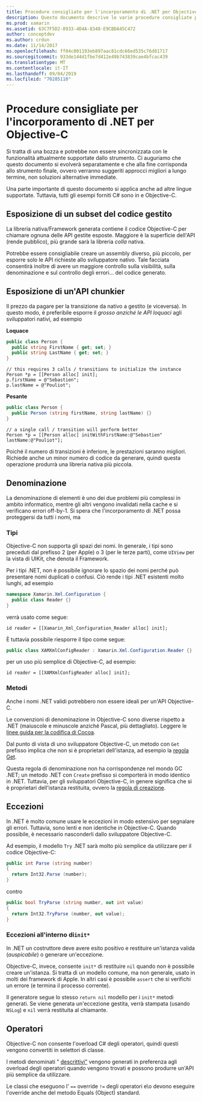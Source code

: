 ```yaml
---
title: Procedure consigliate per l'incorporamento di .NET per Objective-C
description: Questo documento descrive le varie procedure consigliate per l'uso dell'incorporamento di .NET con Objective-C. Viene illustrata l'esposizione di un subset del codice gestito, l'esposizione di un'API chunkier, la denominazione e altro ancora.
ms.prod: xamarin
ms.assetid: 63C7F5D2-8933-4D4A-8348-E9CBDA45C472
author: conceptdev
ms.author: crdun
ms.date: 11/14/2017
ms.openlocfilehash: ff04c001193eb897aac81cdc66ed535c76d81717
ms.sourcegitcommit: 933de144d1fbe7d412e49b743839cae4bfcac439
ms.translationtype: MT
ms.contentlocale: it-IT
ms.lasthandoff: 09/04/2019
ms.locfileid: "70285110"
---
```

# <a name="net-embedding-best-practices-for-objective-c"></a>Procedure consigliate per l'incorporamento di .NET per Objective-C

Si tratta di una bozza e potrebbe non essere sincronizzata con le funzionalità attualmente supportate dallo strumento. Ci auguriamo che questo documento si evolverà separatamente e che alla fine corrisponda allo strumento finale, ovvero verranno suggeriti approcci migliori a lungo termine, non soluzioni alternative immediate.

Una parte importante di questo documento si applica anche ad altre lingue supportate. Tuttavia, tutti gli esempi forniti C# sono in e Objective-C.

## <a name="exposing-a-subset-of-the-managed-code"></a>Esposizione di un subset del codice gestito

La libreria nativa/Framework generata contiene il codice Objective-C per chiamare ognuna delle API gestite esposte. Maggiore è la superficie dell'API (rende pubblico), più grande sarà la libreria _colla_ nativa.

Potrebbe essere consigliabile creare un assembly diverso, più piccolo, per esporre solo le API richieste allo sviluppatore nativo. Tale facciata consentirà inoltre di avere un maggiore controllo sulla visibilità, sulla denominazione e sul controllo degli errori... del codice generato.

## <a name="exposing-a-chunkier-api"></a>Esposizione di un'API chunkier

Il prezzo da pagare per la transizione da nativo a gestito (e viceversa). In questo modo, è preferibile esporre il _grosso anziché le API loquaci_ agli sviluppatori nativi, ad esempio

**Loquace**

```csharp
public class Person {
  public string FirstName { get; set; }
  public string LastName { get; set; }
}
```

```objc
// this requires 3 calls / transitions to initialize the instance
Person *p = [[Person alloc] init];
p.firstName = @"Sebastien";
p.lastName = @"Pouliot";
```

**Pesante**

```csharp
public class Person {
  public Person (string firstName, string lastName) {}
}
```

```objc
// a single call / transition will perform better
Person *p = [[Person alloc] initWithFirstName:@"Sebastien" lastName:@"Pouliot"];
```

Poiché il numero di transizioni è inferiore, le prestazioni saranno migliori. Richiede anche un minor numero di codice da generare, quindi questa operazione produrrà una libreria nativa più piccola.

## <a name="naming"></a>Denominazione

La denominazione di elementi è uno dei due problemi più complessi in ambito informatico, mentre gli altri vengono invalidati nella cache e si verificano errori off-by-1. Si spera che l'incorporamento di .NET possa proteggersi da tutti i nomi, ma

### <a name="types"></a>Tipi

Objective-C non supporta gli spazi dei nomi. In generale, i tipi sono preceduti dal prefisso 2 (per Apple) o 3 (per le terze parti), come `UIView` per la vista di UIKit, che denota il Framework.

Per i tipi .NET, non è possibile ignorare lo spazio dei nomi perché può presentare nomi duplicati o confusi. Ciò rende i tipi .NET esistenti molto lunghi, ad esempio

```csharp
namespace Xamarin.Xml.Configuration {
  public class Reader {}
}
```

verrà usato come segue:

```objc
id reader = [[Xamarin_Xml_Configuration_Reader alloc] init];
```

È tuttavia possibile riesporre il tipo come segue:

```csharp
public class XAMXmlConfigReader : Xamarin.Xml.Configuration.Reader {}
```

per un uso più semplice di Objective-C, ad esempio:

```objc
id reader = [[XAMXmlConfigReader alloc] init];
```

### <a name="methods"></a>Metodi

Anche i nomi .NET validi potrebbero non essere ideali per un'API Objective-C.

Le convenzioni di denominazione in Objective-C sono diverse rispetto a .NET (maiuscole e minuscole anziché Pascal, più dettagliato).
Leggere le [linee guida per la codifica di Cocoa](https://developer.apple.com/library/content/documentation/Cocoa/Conceptual/CodingGuidelines/Articles/NamingMethods.html#//apple_ref/doc/uid/20001282-BCIGIJJF).

Dal punto di vista di uno sviluppatore Objective-C, un metodo con `Get` prefisso implica che non si è proprietari dell'istanza, ad esempio la [regola Get](https://developer.apple.com/library/content/documentation/CoreFoundation/Conceptual/CFMemoryMgmt/Concepts/Ownership.html#//apple_ref/doc/uid/20001148-SW1).

Questa regola di denominazione non ha corrispondenze nel mondo GC .NET; un metodo .NET con `Create` prefisso si comporterà in modo identico in .NET. Tuttavia, per gli sviluppatori Objective-C, in genere significa che si è proprietari dell'istanza restituita, ovvero la [regola di creazione](https://developer.apple.com/library/content/documentation/CoreFoundation/Conceptual/CFMemoryMgmt/Concepts/Ownership.html#//apple_ref/doc/uid/20001148-103029).

## <a name="exceptions"></a>Eccezioni

In .NET è molto comune usare le eccezioni in modo estensivo per segnalare gli errori. Tuttavia, sono lenti e non identiche in Objective-C. Quando possibile, è necessario nasconderli dallo sviluppatore Objective-C.

Ad esempio, il modello `Try` .NET sarà molto più semplice da utilizzare per il codice Objective-C:

```csharp
public int Parse (string number)
{
  return Int32.Parse (number);
}
```

contro

```csharp
public bool TryParse (string number, out int value)
{
  return Int32.TryParse (number, out value);
}
```

### <a name="exceptions-inside-init"></a>Eccezioni all'interno di`init*`

In .NET un costruttore deve avere esito positivo e restituire un'istanza valida (_auspicabile_) o generare un'eccezione.

Objective-C, invece, consente `init*` di restituire `nil` quando non è possibile creare un'istanza. Si tratta di un modello comune, ma non generale, usato in molti dei framework di Apple. In altri casi è possibile `assert` che si verifichi un errore (e termina il processo corrente).

Il generatore segue lo stesso `return nil` modello per i `init*` metodi generati. Se viene generata un'eccezione gestita, verrà stampata (usando `NSLog`) e `nil` verrà restituita al chiamante.

## <a name="operators"></a>Operatori

Objective-C non consente l'overload C# degli operatori, quindi questi vengono convertiti in selettori di classe.

I metodi denominati " [descrittivi"](https://docs.microsoft.com/dotnet/standard/design-guidelines/operator-overloads) vengono generati in preferenza agli overload degli operatori quando vengono trovati e possono produrre un'API più semplice da utilizzare.

Le classi che eseguono l' `==` override `!=` degli operatori e\o devono eseguire l'override anche del metodo Equals (Object) standard.
